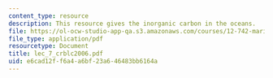 ```yaml
---
content_type: resource
description: This resource gives the inorganic carbon in the oceans.
file: https://ol-ocw-studio-app-qa.s3.amazonaws.com/courses/12-742-marine-chemistry-fall-2006/e6cad12ff6a4a6bf23a646483bb6164a_lec_7_crblc2006.pdf
file_type: application/pdf
resourcetype: Document
title: lec_7_crblc2006.pdf
uid: e6cad12f-f6a4-a6bf-23a6-46483bb6164a
---
```

